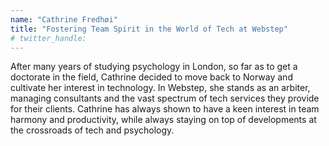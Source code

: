 ```yaml
---
name: "Cathrine Fredhøi"
title: "Fostering Team Spirit in the World of Tech at Webstep"
# twitter_handle: 
---
```

After many years of studying psychology in London, so far as to get a doctorate in the field, Cathrine decided to move back to Norway and cultivate her interest in technology. In Webstep, she stands as an arbiter, managing consultants and the vast spectrum of tech services they provide for their clients. Cathrine has always shown to have a keen interest in team harmony and productivity, while always staying on top of developments at the crossroads of tech and psychology. 
